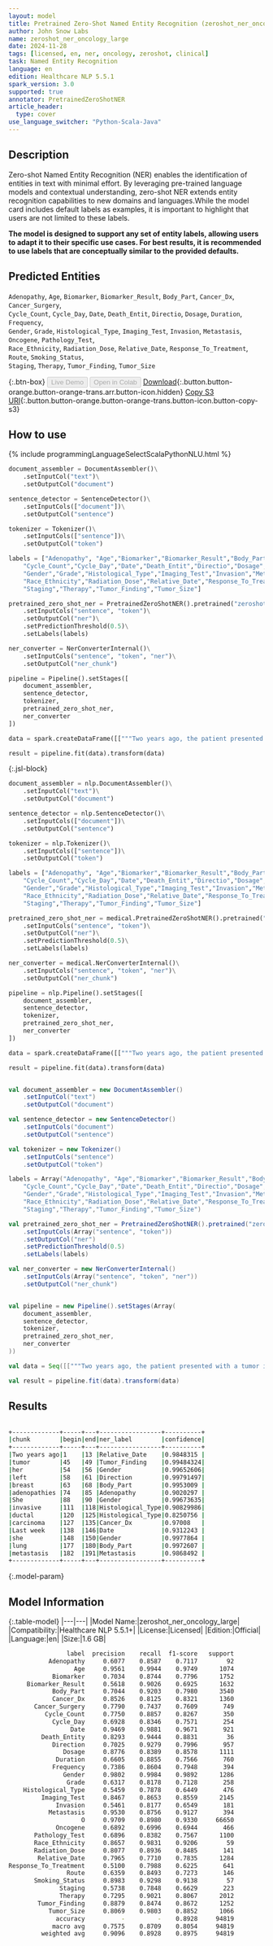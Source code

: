 ```yaml
---
layout: model
title: Pretrained Zero-Shot Named Entity Recognition (zeroshot_ner_oncology_large)
author: John Snow Labs
name: zeroshot_ner_oncology_large
date: 2024-11-28
tags: [licensed, en, ner, oncology, zeroshot, clinical]
task: Named Entity Recognition
language: en
edition: Healthcare NLP 5.5.1
spark_version: 3.0
supported: true
annotator: PretrainedZeroShotNER
article_header:
  type: cover
use_language_switcher: "Python-Scala-Java"
---
```


## Description

Zero-shot Named Entity Recognition (NER) enables the identification of entities in text with minimal effort. By leveraging pre-trained language models and contextual understanding, zero-shot NER extends entity recognition capabilities to new domains and languages.While the model card includes default labels as examples, it is important to highlight that users are not limited to these labels. 

**The model is designed to support any set of entity labels, allowing users to adapt it to their specific use cases. For best results, it is recommended to use labels that are conceptually similar to the provided defaults.**


## Predicted Entities
`Adenopathy`, `Age`, `Biomarker`, `Biomarker_Result`, `Body_Part`, `Cancer_Dx`, `Cancer_Surgery`,  
`Cycle_Count`, `Cycle_Day`, `Date`, `Death_Entit`, `Directio`, `Dosage`, `Duration`, `Frequency`,  
`Gender`, `Grade`, `Histological_Type`, `Imaging_Test`, `Invasion`, `Metastasis`, `Oncogene`, `Pathology_Test`,  
`Race_Ethnicity`, `Radiation_Dose`, `Relative_Date`, `Response_To_Treatment`, `Route`, `Smoking_Status`,  
`Staging`, `Therapy`, `Tumor_Finding`, `Tumor_Size` 

{:.btn-box}
<button class="button button-orange" disabled>Live Demo</button>
<button class="button button-orange" disabled>Open in Colab</button>
[Download](https://s3.amazonaws.com/auxdata.johnsnowlabs.com/clinical/models/zeroshot_ner_oncology_large_en_5.5.1_3.0_1732825527391.zip){:.button.button-orange.button-orange-trans.arr.button-icon.hidden}
[Copy S3 URI](s3://auxdata.johnsnowlabs.com/clinical/models/zeroshot_ner_oncology_large_en_5.5.1_3.0_1732825527391.zip){:.button.button-orange.button-orange-trans.button-icon.button-copy-s3}

## How to use



<div class="tabs-box" markdown="1">
{% include programmingLanguageSelectScalaPythonNLU.html %}
  
```python
document_assembler = DocumentAssembler()\
    .setInputCol("text")\
    .setOutputCol("document")

sentence_detector = SentenceDetector()\
    .setInputCols(["document"])\
    .setOutputCol("sentence")

tokenizer = Tokenizer()\
    .setInputCols(["sentence"])\
    .setOutputCol("token")

labels = ["Adenopathy", "Age","Biomarker","Biomarker_Result","Body_Part","Cancer_Dx","Cancer_Surgery",
    "Cycle_Count","Cycle_Day","Date","Death_Entit","Directio","Dosage","Duration","Frequency",
    "Gender","Grade","Histological_Type","Imaging_Test","Invasion","Metastasis","Oncogene","Pathology_Test",
    "Race_Ethnicity","Radiation_Dose","Relative_Date","Response_To_Treatment","Route","Smoking_Status",
    "Staging","Therapy","Tumor_Finding","Tumor_Size"]

pretrained_zero_shot_ner = PretrainedZeroShotNER().pretrained("zeroshot_ner_oncology_large", "en", "clinical/models")\
    .setInputCols("sentence", "token")\
    .setOutputCol("ner")\
    .setPredictionThreshold(0.5)\
    .setLabels(labels)

ner_converter = NerConverterInternal()\
    .setInputCols("sentence", "token", "ner")\
    .setOutputCol("ner_chunk")

pipeline = Pipeline().setStages([
    document_assembler,
    sentence_detector,
    tokenizer,
    pretrained_zero_shot_ner,
    ner_converter
])

data = spark.createDataFrame([["""Two years ago, the patient presented with a tumor in her left breast and adenopathies. She was diagnosed with invasive ductal carcinoma. Last week she was also found to have a lung metastasis."""]]).toDF("text")

result = pipeline.fit(data).transform(data)

```

{:.jsl-block}
```python
document_assembler = nlp.DocumentAssembler()\
    .setInputCol("text")\
    .setOutputCol("document")

sentence_detector = nlp.SentenceDetector()\
    .setInputCols(["document"])\
    .setOutputCol("sentence")

tokenizer = nlp.Tokenizer()\
    .setInputCols(["sentence"])\
    .setOutputCol("token")

labels = ["Adenopathy", "Age","Biomarker","Biomarker_Result","Body_Part","Cancer_Dx","Cancer_Surgery",
    "Cycle_Count","Cycle_Day","Date","Death_Entit","Directio","Dosage","Duration","Frequency",
    "Gender","Grade","Histological_Type","Imaging_Test","Invasion","Metastasis","Oncogene","Pathology_Test",
    "Race_Ethnicity","Radiation_Dose","Relative_Date","Response_To_Treatment","Route","Smoking_Status",
    "Staging","Therapy","Tumor_Finding","Tumor_Size"]

pretrained_zero_shot_ner = medical.PretrainedZeroShotNER().pretrained("zeroshot_ner_oncology_large", "en", "clinical/models")\
    .setInputCols("sentence", "token")\
    .setOutputCol("ner")\
    .setPredictionThreshold(0.5)\
    .setLabels(labels)

ner_converter = medical.NerConverterInternal()\
    .setInputCols("sentence", "token", "ner")\
    .setOutputCol("ner_chunk")

pipeline = nlp.Pipeline().setStages([
    document_assembler,
    sentence_detector,
    tokenizer,
    pretrained_zero_shot_ner,
    ner_converter
])

data = spark.createDataFrame([["""Two years ago, the patient presented with a tumor in her left breast and adenopathies. She was diagnosed with invasive ductal carcinoma. Last week she was also found to have a lung metastasis."""]]).toDF("text")

result = pipeline.fit(data).transform(data)
```
```scala

val document_assembler = new DocumentAssembler()
    .setInputCol("text")
    .setOutputCol("document")

val sentence_detector = new SentenceDetector()
    .setInputCols("document")
    .setOutputCol("sentence")

val tokenizer = new Tokenizer()
    .setInputCols("sentence")
    .setOutputCol("token")

labels = Array("Adenopathy", "Age","Biomarker","Biomarker_Result","Body_Part","Cancer_Dx","Cancer_Surgery",
    "Cycle_Count","Cycle_Day","Date","Death_Entit","Directio","Dosage","Duration","Frequency",
    "Gender","Grade","Histological_Type","Imaging_Test","Invasion","Metastasis","Oncogene","Pathology_Test",
    "Race_Ethnicity","Radiation_Dose","Relative_Date","Response_To_Treatment","Route","Smoking_Status",
    "Staging","Therapy","Tumor_Finding","Tumor_Size")

val pretrained_zero_shot_ner = PretrainedZeroShotNER().pretrained("zeroshot_ner_oncology_large", "en", "clinical/models")
    .setInputCols(Array("sentence", "token"))
    .setOutputCol("ner")
    .setPredictionThreshold(0.5)
    .setLabels(labels)

val ner_converter = new NerConverterInternal()
    .setInputCols(Array("sentence", "token", "ner"))
    .setOutputCol("ner_chunk")


val pipeline = new Pipeline().setStages(Array(
    document_assembler,
    sentence_detector,
    tokenizer,
    pretrained_zero_shot_ner,
    ner_converter
))

val data = Seq([["""Two years ago, the patient presented with a tumor in her left breast and adenopathies. She was diagnosed with invasive ductal carcinoma. Last week she was also found to have a lung metastasis."""]]).toDF("text")

val result = pipeline.fit(data).transform(data)

```
</div>

## Results

```bash

+-------------+-----+---+-----------------+----------+
|chunk        |begin|end|ner_label        |confidence|
+-------------+-----+---+-----------------+----------+
|Two years ago|1    |13 |Relative_Date    |0.9848315 |
|tumor        |45   |49 |Tumor_Finding    |0.99484324|
|her          |54   |56 |Gender           |0.99652606|
|left         |58   |61 |Direction        |0.99791497|
|breast       |63   |68 |Body_Part        |0.9953009 |
|adenopathies |74   |85 |Adenopathy       |0.9020297 |
|She          |88   |90 |Gender           |0.99673635|
|invasive     |111  |118|Histological_Type|0.90829986|
|ductal       |120  |125|Histological_Type|0.8250756 |
|carcinoma    |127  |135|Cancer_Dx        |0.97008   |
|Last week    |138  |146|Date             |0.9312243 |
|she          |148  |150|Gender           |0.9977864 |
|lung         |177  |180|Body_Part        |0.9972607 |
|metastasis   |182  |191|Metastasis       |0.9868492 |
+-------------+-----+---+-----------------+----------+

```

{:.model-param}
## Model Information

{:.table-model}
|---|---|
|Model Name:|zeroshot_ner_oncology_large|
|Compatibility:|Healthcare NLP 5.5.1+|
|License:|Licensed|
|Edition:|Official|
|Language:|en|
|Size:|1.6 GB|


```bash
                label  precision    recall  f1-score   support
           Adenopathy     0.6077    0.8587    0.7117        92
                  Age     0.9561    0.9944    0.9749      1074
            Biomarker     0.7034    0.8744    0.7796      1752
     Biomarker_Result     0.5618    0.9026    0.6925      1632
            Body_Part     0.7044    0.9203    0.7980      3540
            Cancer_Dx     0.8526    0.8125    0.8321      1360
       Cancer_Surgery     0.7790    0.7437    0.7609       749
          Cycle_Count     0.7750    0.8857    0.8267       350
            Cycle_Day     0.6928    0.8346    0.7571       254
                 Date     0.9469    0.9881    0.9671       921
         Death_Entity     0.8293    0.9444    0.8831        36
            Direction     0.7025    0.9279    0.7996       957
               Dosage     0.8776    0.8389    0.8578      1111
             Duration     0.6605    0.8855    0.7566       760
            Frequency     0.7386    0.8604    0.7948       394
               Gender     0.9802    0.9984    0.9892      1286
                Grade     0.6317    0.8178    0.7128       258
    Histological_Type     0.5459    0.7878    0.6449       476
         Imaging_Test     0.8467    0.8653    0.8559      2145
             Invasion     0.5461    0.8177    0.6549       181
           Metastasis     0.9530    0.8756    0.9127       394
                    O     0.9709    0.8980    0.9330     66650
             Oncogene     0.6892    0.6996    0.6944       466
       Pathology_Test     0.6896    0.8382    0.7567      1100
       Race_Ethnicity     0.8657    0.9831    0.9206        59
       Radiation_Dose     0.8077    0.8936    0.8485       141
        Relative_Date     0.7965    0.7710    0.7835      1284
Response_To_Treatment     0.5100    0.7988    0.6225       641
                Route     0.6359    0.8493    0.7273       146
       Smoking_Status     0.8983    0.9298    0.9138        57
              Staging     0.5738    0.7848    0.6629       223
              Therapy     0.7295    0.9021    0.8067      2012
        Tumor_Finding     0.8879    0.8474    0.8672      1252
           Tumor_Size     0.8069    0.9803    0.8852      1066
             accuracy          -         -    0.8928     94819
            macro avg     0.7575    0.8709    0.8054     94819
         weighted avg     0.9096    0.8928    0.8975     94819
```
